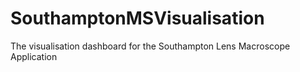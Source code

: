 # SouthamptonMSVisualisation

The visualisation dashboard for the Southampton Lens Macroscope Application
